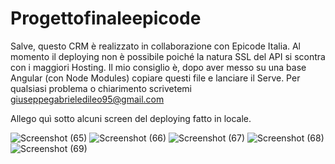 # Progettofinaleepicode

Salve, questo CRM è realizzato in collaborazione con Epicode Italia. Al momento il deploying non è possibile poiché la natura SSL del API si scontra con i maggiori Hosting. Il mio consiglio è, dopo aver messo su una base Angular (con Node Modules) copiare questi file e lanciare il Serve. Per qualsiasi problema o chiarimento scrivetemi giuseppegabrieledileo95@gmail.com

Allego quì sotto alcuni screen del deploying fatto in locale.

![Screenshot (65)](https://user-images.githubusercontent.com/98736129/160098316-8acce9e5-e670-47eb-8289-f6bc926177ed.png)
![Screenshot (66)](https://user-images.githubusercontent.com/98736129/160098379-78f3230d-6079-48c5-ab32-c4e0a2450517.png)
![Screenshot (67)](https://user-images.githubusercontent.com/98736129/160098391-1c56bf70-3c39-4d21-a3cb-9f0f14c71c25.png)
![Screenshot (68)](https://user-images.githubusercontent.com/98736129/160098401-0958adf4-107e-4a97-97d6-79b70a7ff430.png)
![Screenshot (69)](https://user-images.githubusercontent.com/98736129/160098413-ebca0934-9c68-43d7-85f8-b21ef808e823.png)
